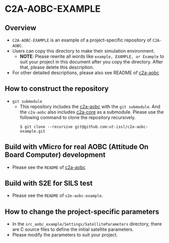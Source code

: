 # C2A-AOBC-EXAMPLE

## Overview

- `C2A-AOBC-EXAMPLE` is an example of a project-specific repository of `C2A-AOBC`.
- Users can copy this directory to make their simulation environment.
  - **NOTE**: Please rewrite all words like `example, EXAMPLE, or Example` to suit your project in this document after you copy the directory. After that, please delete this description.
- For other detailed descriptions, please also see README of [c2a-aobc](https://github.com/ut-issl/c2a-aobc)

## How to construct the repository

- `git submodule`
  - This repository includes the [c2a-aobc](https://github.com/ut-issl/c2a-aobc) with the `git submodule`. And the `c2a-aobc` also includes [c2a-core](https://github.com/ut-issl/c2a-core) as a submodule. Please use the following command to clone the repository recursively.
    ```
    $ git clone --recursive git@github.com:ut-issl/c2a-aobc-example.git
    ```

## Build with vMicro for real AOBC (Attitude On Board Computer) development

- Please see the `README` of [c2a-aobc](./src-aobc/README.md)

## Build with S2E for SILS test

- Please see the `README` of `s2e-aobc-example`.

## How to change the project-specific parameters

- In the `src_aobc_example/Settings/SatelliteParameters` directory, there are C source files to define the initial satellite parameters.
- Please modify the parameters to suit your project.
